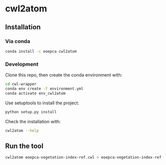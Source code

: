# cwl2atom 


## Installation

### Via conda

```bash
conda install -c eoepca cwl2atom
```

### Development

Clone this repo, then create the conda environment with:

```bash
cd cwl-wrapper
conda env create -f environment.yml
conda activate env_cwl2atom
```

Use setuptools to install the project:

```bash
python setup.py install
```

Check the installation with:

```bash
cwl2atom --help
```

## Run the tool

```bash
cwl2atom eoepca-vegetation-index-ref.cwl > eoepca-vegetation-index-ref.atom 
```

